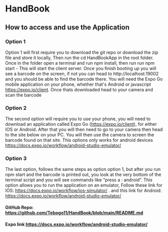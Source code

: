 # HandBook
## How to access and use the Application
### Option 1
Option 1 will first require you to download the git repo or download the zip file and store it locally, Then run the cd HandBookApp in the root folder. Once in the folder open a terminal and run npm install, then run run npm start - This will start the client server. Once you finish booting up you will see a barcode on the screen, if not you can head to http://localhost:19002 and you should be able to find the barcode there. You will need the Expo Go mobile application on your phone, whether that's Android or javascript https://expo.io/client. Once thats downloaded head to your camera and scan the barcode

### Option 2
The second option will require you to use your phone, you will need to download an application called Expo Go (https://expo.io/client), for either IOS or Android. After that you will then need to go to your camera then head to the site below on your PC. You will then use the camera to screen the barcode found on that site. This options only works for android devices 
https://docs.expo.io/workflow/android-studio-emulator/

### Option 3 
The last option, follows the same steps as option option 1, but after you run npm start and the barcode is printed out, you look at the very bottom of the terminal script and you will see commands like “press a : android”. This option allows you to run the application on an emulator, Follow these link for IOS: https://docs.expo.io/workflow/ios-simulator/ . and this link for Android: https://docs.expo.io/workflow/android-studio-emulator/


#### GitHub Repo: https://github.com/Tebogo11/HandBook/blob/main/README.md
#### Expo link https://docs.expo.io/workflow/android-studio-emulator/
